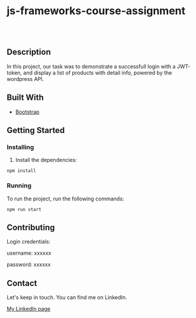 # js-frameworks-course-assignment

<br> </br>

## Description

In this project, our task was to demonstrate a successfull login with a JWT-token, and display a list of products with detail info, powered by the wordpress API. 



## Built With

- [Bootstrap](https://getbootstrap.com)



## Getting Started

### Installing

1. Install the dependencies:

```
npm install
```

### Running

To run the project, run the following commands:

```
npm run start
```

## Contributing


Login credentials: 

username: xxxxxx

password: xxxxxx


## Contact

Let's keep in touch. You can find me on LinkedIn.

[My LinkedIn page](https://www.linkedin.com/in/yunus-talay-324074191/)


